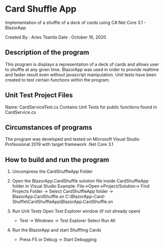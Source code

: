 # Card Shuffle App
Implementation of a shuffle of a deck of cards using C#.Net Core 3.1 - BlazorApp

Created By :  Aries Teanila
Date       :  October 16, 2020

## Description of the program

This program is displays a representation of a deck of cards and allows user to shuffle at any given time. 
BlazorApp was used in order to provide realtime and faster result even without javascript manipulation. 
Unit tests have been created to test certain functions within the program.

## Unit Test Project Files

Name:	CardServiceTest.cs
   Contains Unit Tests for public functions found in 
   CardService.cs  
   
## Circumstances of programs
   
   The program was developed and tested on Microsoft Visual Studio Professional 2019 
   with target framework .Net Core 3.1
   
##  How to build and run the program

1. Uncompress the CardShuffleApp Folder

2. Open the BlazorApp.CardShuffle solution file inside CardShuffleApp folder in Visual Studio
   Example: File->Open->Project/Solution-> Find Projects Folder -> Select CardShuffleApp folder
		->  BlazorApp.CardShuffle.sn
   C:\BlazorApp-Card-Shuffle\CardShuffleApp\BlazorApp.CardShuffle.sn

3. Run Unit Tests 
   Open Test Explorer window (if not already open)
	- Test -> Windows -> Test Explorer
   Select Run All

4. Run the BlazorApp and start Shuffling Cards
   - Press F5 or Debug -> Start Debugging
 